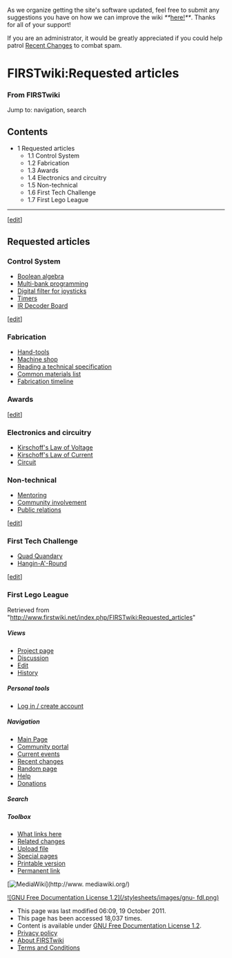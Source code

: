 As we organize getting the site's software updated, feel free to submit any
suggestions you have on how we can improve the wiki
_**_[here!](/index.php/User:Hallry/Suggestions "User:Hallry/Suggestions"
)_**_. Thanks for all of your support!

If you are an administrator, it would be greatly appreciated if you could help
patrol [Recent Changes](/index.php/Special:Recentchanges
"Special:Recentchanges" ) to combat spam.

# FIRSTwiki:Requested articles

### From FIRSTwiki

Jump to: navigation, search

## Contents

  * 1 Requested articles
    * 1.1 Control System
    * 1.2 Fabrication
    * 1.3 Awards
    * 1.4 Electronics and circuitry
    * 1.5 Non-technical
    * 1.6 First Tech Challenge
    * 1.7 First Lego League  
---  
  
[[edit](/index.php?title=FIRSTwiki:Requested_articles&action=edit&section=1
"Edit section: Requested articles" )]

## Requested articles


### Control System

  * [Boolean algebra](/index.php/Boolean_algebra "Boolean algebra" )
  * [Multi-bank programming](/index.php/Multi-bank_programming "Multi-bank programming" )
  * [Digital filter for joysticks](/index.php?title=Digital_filter_for_joysticks&action=edit "Digital filter for joysticks" )
  * [Timers](/index.php?title=Timers&action=edit "Timers" )
  * [IR Decoder Board](/index.php?title=IR_Decoder_Board&action=edit "IR Decoder Board" )

[[edit](/index.php?title=FIRSTwiki:Requested_articles&action=edit&section=3
"Edit section: Fabrication" )]

### Fabrication

  * [Hand-tools](/index.php/Hand-tools "Hand-tools" )
  * [Machine shop](/index.php?title=Machine_shop&action=edit "Machine shop" )
  * [Reading a technical specification](/index.php?title=Reading_a_technical_specification&action=edit "Reading a technical specification" )
  * [Common materials list](/index.php?title=Common_materials_list&action=edit "Common materials list" )
  * [Fabrication timeline](/index.php?title=Fabrication_timeline&action=edit "Fabrication timeline" )


### Awards

[[edit](/index.php?title=FIRSTwiki:Requested_articles&action=edit&section=5
"Edit section: Electronics and circuitry" )]

### Electronics and circuitry

  * [Kirschoff's Law of Voltage](/index.php?title=Kirschoff%27s_Law_of_Voltage&action=edit "Kirschoff's Law of Voltage" )
  * [Kirschoff's Law of Current](/index.php?title=Kirschoff%27s_Law_of_Current&action=edit "Kirschoff's Law of Current" )
  * [Circuit](/index.php?title=Circuit&action=edit "Circuit" )


### Non-technical

  * [Mentoring](/index.php?title=Mentoring&action=edit "Mentoring" )
  * [Community involvement](/index.php?title=Community_involvement&action=edit "Community involvement" )
  * [Public relations](/index.php?title=Public_relations&action=edit "Public relations" )

[[edit](/index.php?title=FIRSTwiki:Requested_articles&action=edit&section=7
"Edit section: First Tech Challenge" )]

### First Tech Challenge

  * [Quad Quandary](/index.php?title=Quad_Quandary&action=edit "Quad Quandary" )
  * [Hangin-A'-Round](/index.php?title=Hangin-A%27-Round&action=edit "Hangin-A'-Round" )

[[edit](/index.php?title=FIRSTwiki:Requested_articles&action=edit&section=8
"Edit section: First Lego League" )]

### First Lego League

Retrieved from
"<http://www.firstwiki.net/index.php/FIRSTwiki:Requested_articles>"

##### Views

  * [Project page](/index.php/FIRSTwiki:Requested_articles)
  * [Discussion](/index.php/FIRSTwiki_talk:Requested_articles)
  * [Edit](/index.php?title=FIRSTwiki:Requested_articles&action=edit)
  * [History](/index.php?title=FIRSTwiki:Requested_articles&action=history)

##### Personal tools

  * [Log in / create account](/index.php?title=Special:Userlogin&returnto=FIRSTwiki:Requested_articles)

[](/index.php/Main_Page "Main Page" )

##### Navigation

  * [Main Page](/index.php/Main_Page)
  * [Community portal](/index.php/FIRSTwiki:Community_portal)
  * [Current events](/index.php/Current_events)
  * [Recent changes](/index.php/Special:Recentchanges)
  * [Random page](/index.php/Special:Random)
  * [Help](/index.php/FIRSTwiki:Help)
  * [Donations](/index.php/FIRSTwiki:Site_support)

##### Search



##### Toolbox

  * [What links here](/index.php/Special:Whatlinkshere/FIRSTwiki:Requested_articles)
  * [Related changes](/index.php/Special:Recentchangeslinked/FIRSTwiki:Requested_articles)
  * [Upload file](/index.php/Special:Upload)
  * [Special pages](/index.php/Special:Specialpages)
  * [Printable version](/index.php?title=FIRSTwiki:Requested_articles&printable=yes)
  * [Permanent link](/index.php?title=FIRSTwiki:Requested_articles&oldid=82646)

[![MediaWiki](/skins/common/images/poweredby_mediawiki_88x31.png)](http://www.
mediawiki.org/)

[![GNU Free Documentation License 1.2](/stylesheets/images/gnu-
fdl.png)](http://www.gnu.org/copyleft/fdl.html)

  * This page was last modified 06:09, 19 October 2011.
  * This page has been accessed 18,037 times.
  * Content is available under [GNU Free Documentation License 1.2](http://www.gnu.org/copyleft/fdl.html "http://www.gnu.org/copyleft/fdl.html" ).
  * [Privacy policy](/index.php/FIRSTwiki:Privacy_policy "FIRSTwiki:Privacy policy" )
  * [About FIRSTwiki](/index.php/FIRSTwiki:About "FIRSTwiki:About" )
  * [Terms and Conditions](/index.php/FIRSTwiki:Terms_and_conditions "FIRSTwiki:Terms and conditions" )

